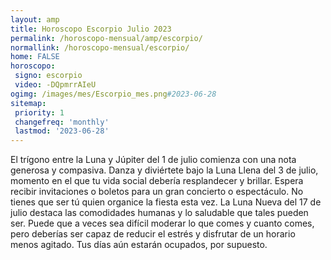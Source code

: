 ```yaml
---
layout: amp
title: Horoscopo Escorpio Julio 2023 
permalink: /horoscopo-mensual/amp/escorpio/
normallink: /horoscopo-mensual/escorpio/
home: FALSE
horoscopo:
 signo: escorpio
 video: -DQpmrrAIeU
ogimg: /images/mes/Escorpio_mes.png#2023-06-28
sitemap:
 priority: 1
 changefreq: 'monthly'
 lastmod: '2023-06-28'
---
```



El trígono entre la Luna y Júpiter del 1 de julio comienza con una nota generosa y compasiva. Danza y diviértete bajo la Luna Llena del 3 de julio, momento en el que tu vida social debería resplandecer y brillar. Espera recibir invitaciones o boletos para un gran concierto o espectáculo. No tienes que ser tú quien organice la fiesta esta vez. La Luna Nueva del 17 de julio destaca las comodidades humanas y lo saludable que tales pueden ser. Puede que a veces sea difícil moderar lo que comes y cuanto comes, pero deberías ser capaz de reducir el estrés y disfrutar de un horario menos agitado. Tus días aún estarán ocupados, por supuesto.